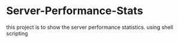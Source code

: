 # Server-Performance-Stats
this project is to show the server performance statistics. using shell scripting

